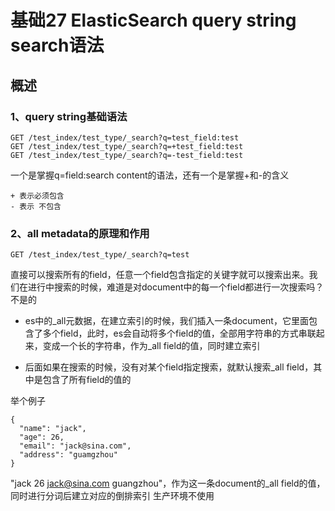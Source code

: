 # 基础27 ElasticSearch query string search语法 

## 概述

### 1、query string基础语法

```
GET /test_index/test_type/_search?q=test_field:test
GET /test_index/test_type/_search?q=+test_field:test
GET /test_index/test_type/_search?q=-test_field:test
```

一个是掌握q=field:search content的语法，还有一个是掌握+和-的含义
```
+ 表示必须包含
- 表示 不包含
```

### 2、all metadata的原理和作用

```
GET /test_index/test_type/_search?q=test
```

直接可以搜索所有的field，任意一个field包含指定的关键字就可以搜索出来。我们在进行中搜索的时候，难道是对document中的每一个field都进行一次搜索吗？不是的

* es中的_all元数据，在建立索引的时候，我们插入一条document，它里面包含了多个field，此时，es会自动将多个field的值，全部用字符串的方式串联起来，变成一个长的字符串，作为_all field的值，同时建立索引

* 后面如果在搜索的时候，没有对某个field指定搜索，就默认搜索_all field，其中是包含了所有field的值的

举个例子

```
{
  "name": "jack",
  "age": 26,
  "email": "jack@sina.com",
  "address": "guamgzhou"
}
```

"jack 26 jack@sina.com guangzhou"，作为这一条document的_all field的值，同时进行分词后建立对应的倒排索引 生产环境不使用
